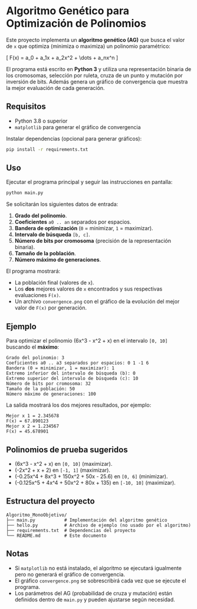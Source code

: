 # Algoritmo Genético para Optimización de Polinomios

Este proyecto implementa un **algoritmo genético (AG)** que busca el valor de `x` que optimiza (minimiza o maximiza) un polinomio paramétrico:

\[
F(x) = a_0 + a_1x + a_2x^2 + \dots + a_nx^n
\]

El programa está escrito en **Python 3** y utiliza una representación binaria de los cromosomas, selección por ruleta, cruza de un punto y mutación por inversión de bits. Además genera un gráfico de convergencia que muestra la mejor evaluación de cada generación.

## Requisitos

- Python 3.8 o superior
- `matplotlib` para generar el gráfico de convergencia

Instalar dependencias (opcional para generar gráficos):

```bash
pip install -r requirements.txt
```

## Uso

Ejecutar el programa principal y seguir las instrucciones en pantalla:

```bash
python main.py
```

Se solicitarán los siguientes datos de entrada:

1. **Grado del polinomio**.
2. **Coeficientes** `a0 .. an` separados por espacios.
3. **Bandera de optimización** (`0` = minimizar, `1` = maximizar).
4. **Intervalo de búsqueda** `[b, c]`.
5. **Número de bits por cromosoma** (precisión de la representación binaria).
6. **Tamaño de la población**.
7. **Número máximo de generaciones**.

El programa mostrará:

- La población final (valores de `x`).
- Los **dos** mejores valores de `x` encontrados y sus respectivas evaluaciones `F(x)`.
- Un archivo `convergence.png` con el gráfico de la evolución del mejor valor de `F(x)` por generación.

## Ejemplo

Para optimizar el polinomio \(6x^3 - x^2 + x\) en el intervalo `[0, 10]` buscando el **máximo**:

```
Grado del polinomio: 3
Coeficientes a0 .. a3 separados por espacios: 0 1 -1 6
Bandera (0 = minimizar, 1 = maximizar): 1
Extremo inferior del intervalo de búsqueda (b): 0
Extremo superior del intervalo de búsqueda (c): 10
Número de bits por cromosoma: 32
Tamaño de la población: 50
Número máximo de generaciones: 100
```

La salida mostrará los dos mejores resultados, por ejemplo:

```
Mejor x 1 = 2.345678
F(x) = 67.890123
Mejor x 2 = 1.234567
F(x) = 45.678901
```

## Polinomios de prueba sugeridos

- \(6x^3 - x^2 + x\) en `[0, 10]` (maximizar).
- \(-2x^2 + x + 2\) en `[-1, 1]` (maximizar).
- \(-0.25x^4 + 8x^3 + 150x^2 + 50x - 25.6\) en `[0, 6]` (minimizar).
- \(-0.125x^5 + 4x^4 + 50x^2 + 80x + 135\) en `[-10, 10]` (maximizar).

## Estructura del proyecto

```
Algoritmo_MonoObjetivo/
├── main.py           # Implementación del algoritmo genético
├── hello.py          # Archivo de ejemplo (no usado por el algoritmo)
├── requirements.txt  # Dependencias del proyecto
└── README.md         # Este documento
```

## Notas

- Si `matplotlib` no está instalado, el algoritmo se ejecutará igualmente pero no generará el gráfico de convergencia.
- El gráfico `convergence.png` se sobrescribirá cada vez que se ejecute el programa.
- Los parámetros del AG (probabilidad de cruza y mutación) están definidos dentro de `main.py` y pueden ajustarse según necesidad.

